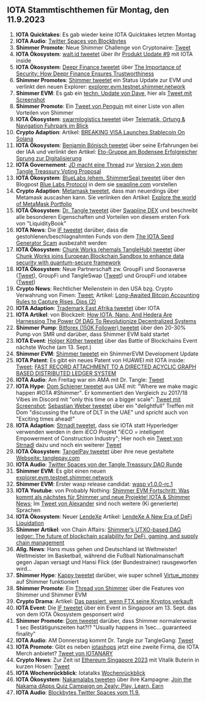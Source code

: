 ## IOTA Stammtischthemen für Montag, den 11.9.2023

1. **IOTA Quicktakes**: Es gab wieder keine IOTA Quicktakes letzten Montag
2. **IOTA Audio**: [Twitter Spaces von Blockbytes](https://twitter.com/blockbytescom/status/1698727380364276032?s=20)
3. **Shimmer Promote**: Neue Shimmer Challenge von Cryptonaire: [Tweet](https://twitter.com/CryptonaireApp/status/1698728066074259463?s=20)
4. **IOTA Ökosystem**: [walt.id tweetet](https://twitter.com/walt_id/status/1698984323180048659?s=20) über ihr [Produkt Update #9](https://walt.id/blog/mu/update-9) mit IOTA inside
5. **IOTA Ökosystem**: [Deepr Finance tweetet](https://twitter.com/DeeprFinance/status/1699052671960023158?s=20) über [The Importance of Security: How Deepr Finance Ensures Trustworthiness](https://medium.com/@Deepr.Finance/the-importance-of-security-how-deepr-finance-ensures-trustworthiness-28858d55de65)
6. **Shimmer Promotes**: [Shimmer tweetet](https://twitter.com/shimmernet/status/1699059819540615564?s=20) ein Status Update zur EVM und verlinkt den neuen Explorer: [explorer.evm.testnet.shimmer.network](https://explorer.evm.testnet.shimmer.network/)
7. **Shimmer EVM**: Es gab ein [techn. Update von Dave](https://discord.com/channels/397872799483428865/800810467928309790/1148557917180669952), hier als [Tweet mit Screenshot](https://twitter.com/Vrom14286662/status/1699086275540603359?s=20)
8. **Shimmer Promote**: Ein [Tweet von Penguin](https://twitter.com/iota_penguin/status/1698991817574728124?s=20) mit einer Liste von allen Vorteilen von Shimmer
9. **IOTA Ökosystem**: [swarmlogistics tweetet](https://twitter.com/SwarmLogistics/status/1698997622495715331?s=20) über [Telematik, Ortung & Navigation Fuhrpark im Blick](https://www.eurotransport.de/who-is-who/software-hardware/telematik-ortung-navigation/)
10. **Crypto Adaption**: Artikel: [BREAKING VISA Launches Stablecoin On Solana](https://www.eurotransport.de/who-is-who/software-hardware/telematik-ortung-navigation/)
11. **IOTA Ökosystem**: [Benjamin Bönisch tweetet](https://twitter.com/BenBoenisch/status/1699105144099512598?s=20) über seine Erfahrungen bei der IAA und verlinkt den Artikel: [Eto-Gruppe am Bodensee Erfolgreicher Sprung zur Digitalisierung](https://www.stuttgarter-nachrichten.de/inhalt.eto-gruppe-am-bodensee-erfolgreicher-sprung-zur-digitalisierung.7a23a7ac-0dc2-48c1-93c4-434d43d23a03.html)
12. **IOTA Governement**: [JD macht eine Thread](https://twitter.com/Deep_Sea_Iotan/status/1699104444304994640zu?s=20) zur [Version 2 von dem Tangle Treassury Voting Proposal](https://govern.iota.org/t/tangle-community-treasury-grant-committee-exhibit-v2-phase-i-discussion/1665)
13. **IOTA Ökosystem**: [BlueLabs (ehem. ShimmerSea) tweetet](https://twitter.com/BlueLabs_DeFi/status/1699120579645775883?s=20) über den Blogpost [Blue Labs Protocol](https://bluelabs.medium.com/blue-labs-protocols-c03842c0e179) in dem sie [swapline.com](https://swapline.com/home) vorstellen
14. **Crypto Adaption**: [Metamask tweetet](https://twitter.com/MetaMask/status/1699062685550485743?s=20), dass man neuerdings über Metamask auscashen kann. Sie verlinken den Artikel: [Explore the world of MetaMask Portfolio](https://metamask.io/portfolio/)
15. **IOTA Ökosystem**: [Dr. Tangle tweetet](https://twitter.com/dr_tangle/status/1699520484478509120?s=20) über [Swapline DEX](https://twitter.com/SwaplineDEX) und beschreibt alle besonderen Eigenschaften und Vorteilen von diesem ersten Fork von "LiquidityBook"
16. **IOTA News**: Die [IF tweetet](https://twitter.com/iota/status/1699460579205767282?s=20) darüber, dass die gestohlenen/beschlagnahmten Funds von dem [The IOTA Seed Generator Scam](https://iotaseed.io/) ausbezahlt werden
17. **IOTA Ökosystem**: [Chunk Works (ehemals TangleHub) tweetet](https://twitter.com/Tanglehub_eu/status/1699442942853701751?s=20) über [Chunk Works joins European Blockchain Sandbox to enhance data security with quantum-secure framework](https://chunkworks.net/chunk-works-joins-european-blockchain-sandbox-to-enhance-data-security-with-quantum-secure-framework/)
18. **IOTA Ökosystem**: Neue Partnerschaft zw. GroupFi und Soonaverse ([Tweet](https://twitter.com/groupficom/status/1699609913197244855?s=20)), GroupFi und TangleSwap ([Tweet](https://twitter.com/groupficom/status/1699973860270248316?s=20)) und GroupFi und iotabee ([Tweet](https://twitter.com/iotabee/status/1701083614375821723?s=20))
19. **Crypto News**: Rechtlicher Meilenstein in den USA bzg. Crypto Verwahrung von Fimen: [Tweet](https://twitter.com/FurkanCCTV/status/1699500127302324616?s=20); Artikel: [Long-Awaited Bitcoin Accounting Rules to Capture Rises, Dips (2)](https://news.bloombergtax.com/financial-accounting/long-awaited-bitcoin-accounting-rules-to-capture-rises-dips)
20. **IOTA Adaption**: [Trademark East Afrika tweetet](https://twitter.com/TradeMarkAfrica/status/1699454948386251107?s=20) über IOTA
21. **IOTA Artikel**: von Blockzeit: [How IOTA, Nano, And Hedera Are Harnessing The Power Of DAG To Revolutionize Decentralized Systems](https://blockzeit.com/how-iota-nano-and-hedera-are-harnessing-the-power-of-dag-to-revolutionize-decentralized-systems/)
22. **Shimmer Pump**: [Bitforex (150K Follower) tweetet](https://twitter.com/bitforexcom/status/1699673659185508414?s=20) über den 20-30% Pump von SMR und darüber, dass Shimmer EVM bald startet
23. **IOTA Event**: [Holger Köther tweetet](https://twitter.com/HolgerKoether/status/1699451116365164795?s=20) über das Battle of Blockchains Event nächste Woche (am 13. Sept.)
24. **Shimmer EVM**: [Shimmer tweetet](https://twitter.com/shimmernet/status/1699724236447740149?s=20) ein ShimmerEVM Development Update
25. **IOTA Patent**: Es gibt ein neues Patent von HUAWEI mit IOTA inside: [Tweet](https://twitter.com/Wondere12985276/status/1699743766117007652?s=20); [FAST RECORD ATTACHMENT TO A DIRECTED ACYCLIC GRAPH BASED DISTRIBUTED LEDGER SYSTEM](https://worldwide.espacenet.com/patent/search/family/080623535/publication/WO2023155992A1?q=pn%3DWO2023155992A1)
26. **IOTA Audio**: Am Freitag war ein AMA mit Dr. Tangle: [Tweet](https://twitter.com/ShimmerSeaDEX/status/1699747079705276730?s=20)
27. **IOTA Hype**: [Dom Schiener tweetet](https://twitter.com/DomSchiener/status/1699836186288878019?s=20) aus UAE mit: "Where we make magic happen #IOTA #Shimmer". Er kommentiert den Vergleich zu 2017/18 Vibes im Discord mit "only this time on a bigger scale": [Tweet mit Screenshot](https://twitter.com/unseriouscandle/status/1700065036767502403?s=20); [Sebastian Weber tweetet](https://twitter.com/Sebasti65365174/status/1701202476865614192?s=20) über ein "delightfull" Treffen mit Dom "discussing the future of DLT in the UAE" und spricht auch von "Exciting times ahead!"
28. **IOTA Adaption**: [Strnadl tweetet](https://twitter.com/archimate/status/1700084507628470296?s=20), dass sie IOTA statt Hyperledger verwenden werden in dem iECO Projekt "iECO = intelligent Empowerment of Construction Industry"; Hier noch ein [Tweet von Strnadl](https://twitter.com/archimate/status/1700222891667656945?s=20) dazu und noch ein weiterer [Tweet](https://twitter.com/archimate/status/1700228244866248759?s=20)
29. **IOTA Ökosystem**: [TangelPay tweetet](https://twitter.com/tanglepaycom/status/1700088521107833012?s=20) über ihre neue gestaltete [Webseite: tanglepay.com](https://tanglepay.com/)
30. **IOTA Audio**: [Twitter Spaces von der Tangle Treassury DAO Runde](https://twitter.com/kowei1995/status/1700131626666316121?s=20)
31. **Shimmer EVM**: Es gibt einen neuen [explorer.evm.testnet.shimmer.network](https://explorer.evm.testnet.shimmer.network/)
32. **Shimmer EVM**: Erster wasp release candidat: [wasp v1.0.0-rc.1](https://github.com/iotaledger/wasp/releases/tag/v1.0.0-rc.1)
33. **IOTA Youtube**: von Probably Nothing: [Shimmer EVM Fortschritt: Was kommt als nächstes für Shimmer und neue Projekte! IOTA & Shimmer News](https://www.youtube.com/watch?v=4l3qGMUbboM); Im [Tweet von Alexander](https://twitter.com/shortaktien/status/1700204602639937827?s=20) sind noch weitere (Ki generierte) Sprachen 
34. **IOTA Ökosystem**: Neuer [LendeXe](https://twitter.com/LendeXeFinance) Artikel: [LendeXe A New Era of DeFi Liquidation](https://medium.com/@LendeXeFinance/lendexe-a-new-era-of-defi-liquidation-8336e27a6e8e)
35. **Shimmer Artikel**: von Chain Affairs: [Shimmer’s UTXO-based DAG ledger: The future of blockchain scalability for DeFi, gaming, and supply chain management](https://chainaffairs.com/shimmers-utxo-based-dag-ledger-the-future-of-blockchain-scalability-for-defi-gaming-and-supply-chain-management/)
36. **Allg. News**: Hans muss gehen und Deutschland ist Weltmeister! Weltmeister im Basketball, während die Fußball Nationalmanschaft gegen Japan versagt und Hansi Flick (der Bundestrainer) rausgeworfen wird...
37. **Shimmer Hype**: [Kappy tweetet](https://twitter.com/Rob_Daykin/status/1701153715007136173?s=20) darüber, wie super schnell [Virtue_money](https://twitter.com/Virtue_Money) auf Shimmer funktioniert
38. **Shimmer Promote**: Ein [Thread von Shimmer](https://twitter.com/shimmernet/status/1700449085352784009?s=20) über die Features von Shimmer und Shimmer EVM
39. **Crypto Drama**: Artikel: [Das passiert, wenn FTX seine Kryptos verkauft](https://www.btc-echo.de/news/altcoin-talfahrt-das-passiert-wenn-ftx-seine-kryptos-verkauft-171070/)
40. **IOTA Event**: Die [IF tweetet](https://twitter.com/iota/status/1701158899083014362?s=20) über ein Event in Singapoor am 13. Sept. das von dem IOTA Ökosystem gesponsert wird
41. **Shimmer Promote**: [Dom tweetet](https://twitter.com/DomSchiener/status/1700752179995320509?s=20) darüber, dass Shimmer normalerweise 1 sec Bestätigunszeiten hat?!? "Usually happens in 1sec... guaranteed finality"
42. **IOTA Audio**: AM Donnerstag kommt Dr. Tangle zur TangleGang: [Tweet](https://twitter.com/GangTangleTalk/status/1700777456003674207?s=20)
43. **IOTA Promote**: Gibt es neben [iotashops](https://www.iotashops.com/de/iota-merchandise/#) jetzt eine zweite Firma, die IOTA Merch anbietet? [Tweet von IOTANARY](https://twitter.com/iotanary/status/1700503210673185228?s=20)
44. **Crypto News**: Zur Zeit ist [Ethereum Singapore 2023](https://twitter.com/ethereum_sg) mit Vitalik Buterin in kurzen Hosen: [Tweet](https://twitter.com/ethereum_sg/status/1701115739791556980?s=20)
45. **IOTA Wochenrückblick**: Iotatalks [Wochenrückblick](https://www.iota-talk.com/index.php?article/323-week-in-review-from-3th-to-9nd-september-2023/)
46. **IOTA Ökosystem**: [Nakamalabs tweeten](https://twitter.com/Nakama_Labs/status/1701245423870955747?s=20) über ihre Kampagne: [Join the Nakama dApps Quiz Campaign on Zealy: Play, Learn, Earn](https://medium.com/@NakamaLabs/join-the-nakama-dapps-quiz-campaign-on-zealy-play-learn-earn-ae9a6653e836)
47. **IOTA Audio**: [Blockbytes Twitter Spaces vom 11.9.](https://twitter.com/blockbytescom/status/1701240183700533254?s=20)


 
